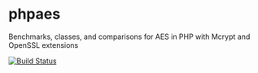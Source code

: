 phpaes
======

Benchmarks, classes, and comparisons for AES in PHP with Mcrypt and OpenSSL extensions

[![Build Status](https://travis-ci.org/chuyskywalker/phpaes.svg?branch=master)](https://travis-ci.org/chuyskywalker/phpaes)

